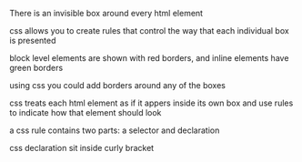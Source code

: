 There is an invisible box around every html element

css allows you to create rules that control the way that each individual box is presented

block level elements are shown with red borders, and inline elements have green borders

using css you could add borders around any of the boxes

css treats each html element as if it appers inside its own box and use rules to indicate how that element should look

<css rules usually apper in a separate document>

a css rule contains two parts: a selector and declaration

css declaration sit inside curly bracket 